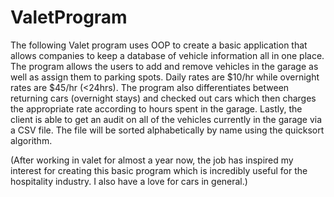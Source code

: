 # ValetProgram
The following Valet program uses OOP to create a basic application that allows companies to keep a database of vehicle information all in one place. The program allows the users to add and remove vehicles in the garage as well as assign them to parking spots. Daily rates are $10/hr while overnight rates are $45/hr (<24hrs). The program also differentiates between returning cars (overnight stays) and checked out cars which then charges the appropriate rate according to hours spent in the garage. Lastly, the client is able to get an audit on all of the vehicles currently in the garage via a CSV file. The file will be sorted alphabetically by name using the quicksort algorithm.

(After working in valet for almost a year now, the job has inspired my interest for creating this basic program which is incredibly useful for the hospitality industry. I also have a love for cars in general.)
